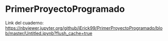 # PrimerProyectoProgramado

Link del cuaderno: https://nbviewer.jupyter.org/github/iErick99/PrimerProyectoProgramado/blob/master/Untitled.ipynb?flush_cache=true
